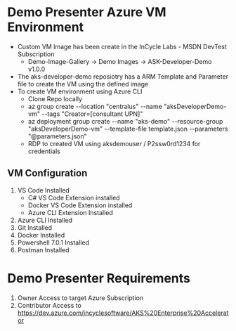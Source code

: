 # Demo Presenter Azure VM Environment
 - Custom VM Image has been create in the InCycle Labs - MSDN DevTest Subscription
    - Demo-Image-Gallery -> Demo Images -> ASK-Developer-Demo v1.0.0
 - The aks-developer-demo reposiotry has a ARM Template and Parameter file to create the VM using the defined image
 - To create VM environment using Azure CLI
    - Clone Repo locally
    - az group create --location "centralus" --name "aksDeveloperDemo-vm" --tags "Creator=[consultant UPN]"
    - az deployment group create  --name "aks-demo" --resource-group "aksDeveloperDemo-vm" --template-file template.json --parameters "@parameters.json"
    - RDP to created VM using aksdemouser / P2ssw0rd1234 for credentials
 ## VM Configuration
 1. VS Code Installed
    - C\# VS Code Extension installed
    - Docker VS Code Extension installed
    - Azure CLI Extension Installed
 2. Azure CLI Installed
 3. Git Installed
 4. Docker Installed
 5. Powershell 7.0.1 Installed
 6. Postman Installed

# Demo Presenter Requirements
1.  Owner Access to target Azure Subscription
2.  Contributor Access to <https://dev.azure.com/incyclesoftware/AKS%20Enterprise%20Accelerator>
